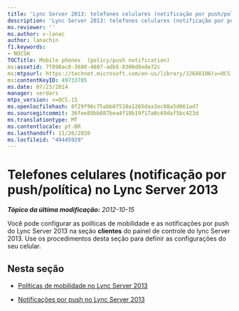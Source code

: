 ```yaml
---
title: 'Lync Server 2013: telefones celulares (notificação por push/política)'
description: 'Lync Server 2013: telefones celulares (notificação por push/política).'
ms.reviewer: ''
ms.author: v-lanac
author: lanachin
f1.keywords:
- NOCSH
TOCTitle: Mobile phones  (policy/push notification)
ms:assetid: 7f890ac0-3680-4607-adb5-8306d8ede72c
ms:mtpsurl: https://technet.microsoft.com/en-us/library/JJ688106(v=OCS.15)
ms:contentKeyID: 49733705
ms.date: 07/23/2014
manager: serdars
mtps_version: v=OCS.15
ms.openlocfilehash: 8f29f96c75abb8f510a1265daa3ec88a5d061ad7
ms.sourcegitcommit: 36fee89bb887bea4f18b19f17a8c69daf5bc423d
ms.translationtype: MT
ms.contentlocale: pt-BR
ms.lasthandoff: 11/26/2020
ms.locfileid: "49445929"
---
```

# <a name="mobile-phones-policypush-notification-in-lync-server-2013"></a>Telefones celulares (notificação por push/política) no Lync Server 2013

<div data-xmlns="http://www.w3.org/1999/xhtml">

<div class="topic" data-xmlns="http://www.w3.org/1999/xhtml" data-msxsl="urn:schemas-microsoft-com:xslt" data-cs="https://msdn.microsoft.com/">

<div data-asp="https://msdn2.microsoft.com/asp">



</div>

<div id="mainSection">

<div id="mainBody">

<span> </span>

_**Tópico da última modificação:** 2012-10-15_

Você pode configurar as políticas de mobilidade e as notificações por push do Lync Server 2013 na seção **clientes** do painel de controle do lync Server 2013. Use os procedimentos desta seção para definir as configurações do seu celular.

<div>

## <a name="in-this-section"></a>Nesta seção

  - [Políticas de mobilidade no Lync Server 2013](lync-server-2013-mobility-policies.md)

  - [Notificações por push no Lync Server 2013](lync-server-2013-push-notifications.md)

</div>

</div>

<span> </span>

</div>

</div>

</div>

